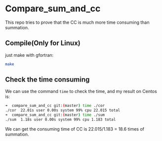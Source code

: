 # Compare_sum_and_cc

This repo tries to prove that the CC is much more time consuming than summation.

## Compile(Only for Linux)

just make with gfortran:

```bash
make
```

## Check the time consuming

We can use the command `time` to check the time, and my result on Centos is:

```bash
➜  compare_sum_and_cc git:(master) time ./cor
./cor  22.01s user 0.00s system 99% cpu 22.015 total
➜  compare_sum_and_cc git:(master) time ./sum
./sum  1.18s user 0.00s system 99% cpu 1.183 total
```
 We can get the consuming time of CC is 22.015/1.183 = 18.6 times of summation.
